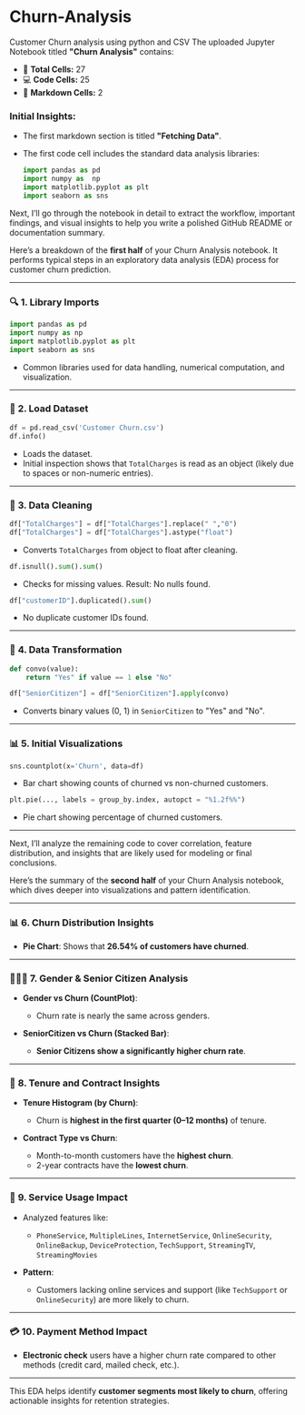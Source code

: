 # Churn-Analysis
Customer Churn analysis using python and CSV
The uploaded Jupyter Notebook titled **"Churn Analysis"** contains:

* 📄 **Total Cells:** 27
* 💻 **Code Cells:** 25
* 📝 **Markdown Cells:** 2

### Initial Insights:

* The first markdown section is titled **"Fetching Data"**.
* The first code cell includes the standard data analysis libraries:

  ```python
  import pandas as pd 
  import numpy as  np
  import matplotlib.pyplot as plt
  import seaborn as sns
  ```

Next, I’ll go through the notebook in detail to extract the workflow, important findings, and visual insights to help you write a polished GitHub README or documentation summary.


Here’s a breakdown of the **first half** of your Churn Analysis notebook. It performs typical steps in an exploratory data analysis (EDA) process for customer churn prediction.

---

### 🔍 **1. Library Imports**

```python
import pandas as pd 
import numpy as np
import matplotlib.pyplot as plt
import seaborn as sns
```

* Common libraries used for data handling, numerical computation, and visualization.

---

### 📂 **2. Load Dataset**

```python
df = pd.read_csv('Customer Churn.csv')
df.info()
```

* Loads the dataset.
* Initial inspection shows that `TotalCharges` is read as an object (likely due to spaces or non-numeric entries).

---

### 🔧 **3. Data Cleaning**

```python
df["TotalCharges"] = df["TotalCharges"].replace(" ","0")
df["TotalCharges"] = df["TotalCharges"].astype("float")
```

* Converts `TotalCharges` from object to float after cleaning.

```python
df.isnull().sum().sum()
```

* Checks for missing values. Result: No nulls found.

```python
df["customerID"].duplicated().sum()
```

* No duplicate customer IDs found.

---

### 🔄 **4. Data Transformation**

```python
def convo(value):
    return "Yes" if value == 1 else "No"

df["SeniorCitizen"] = df["SeniorCitizen"].apply(convo)
```

* Converts binary values (0, 1) in `SeniorCitizen` to "Yes" and "No".

---

### 📊 **5. Initial Visualizations**

```python
sns.countplot(x='Churn', data=df)
```

* Bar chart showing counts of churned vs non-churned customers.

```python
plt.pie(..., labels = group_by.index, autopct = "%1.2f%%")
```

* Pie chart showing percentage of churned customers.

---

Next, I’ll analyze the remaining code to cover correlation, feature distribution, and insights that are likely used for modeling or final conclusions.


Here’s the summary of the **second half** of your Churn Analysis notebook, which dives deeper into visualizations and pattern identification.

---

### 📊 **6. Churn Distribution Insights**

* **Pie Chart**: Shows that **26.54% of customers have churned**.

---

### 🧑‍🤝‍🧑 **7. Gender & Senior Citizen Analysis**

* **Gender vs Churn (CountPlot)**:

  * Churn rate is nearly the same across genders.

* **SeniorCitizen vs Churn (Stacked Bar)**:

  * **Senior Citizens show a significantly higher churn rate**.

---

### 📅 **8. Tenure and Contract Insights**

* **Tenure Histogram (by Churn)**:

  * Churn is **highest in the first quarter (0–12 months)** of tenure.

* **Contract Type vs Churn**:

  * Month-to-month customers have the **highest churn**.
  * 2-year contracts have the **lowest churn**.

---

### 📶 **9. Service Usage Impact**

* Analyzed features like:

  * `PhoneService`, `MultipleLines`, `InternetService`, `OnlineSecurity`, `OnlineBackup`, `DeviceProtection`, `TechSupport`, `StreamingTV`, `StreamingMovies`

* **Pattern**:

  * Customers lacking online services and support (like `TechSupport` or `OnlineSecurity`) are more likely to churn.

---

### 💳 **10. Payment Method Impact**

* **Electronic check** users have a higher churn rate compared to other methods (credit card, mailed check, etc.).

---

This EDA helps identify **customer segments most likely to churn**, offering actionable insights for retention strategies.

